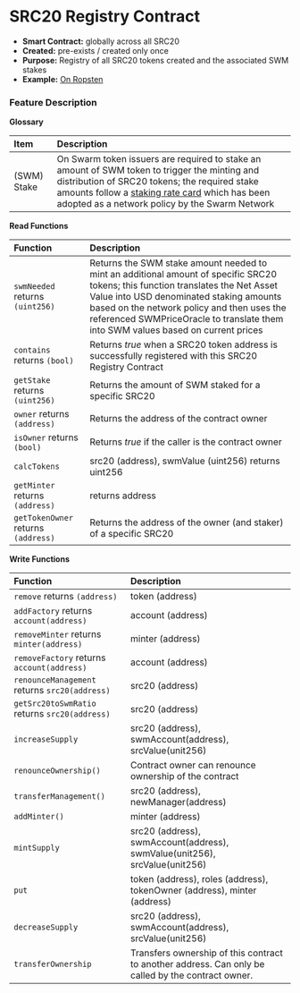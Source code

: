 # SRC20 Registry Contract

* **Smart Contract:** globally across all SRC20
* **Created:** pre-exists / created only once
* **Purpose:** Registry of all SRC20 tokens created and the associated SWM stakes
* **Example:**  [On Ropsten](https://ropsten.etherscan.io/address/0xf37fdada55b07838cb865d9f2a9d449109eb9521#code)  

### Feature Description

**Glossary**

| Item | Description |
| :--- | :--- |
| (SWM\) Stake | On Swarm token issuers are required to stake an amount of SWM token to trigger the minting and distribution of SRC20 tokens; the required stake amounts follow a [staking rate card](https://docs.swarm.fund/SWM_Issuance_Staking_Rate_Card.png) which has been adopted as a network policy by the Swarm Network |

**Read Functions**

| Function | Description |
| :--- | :--- |
| `swmNeeded` returns `(uint256)` | Returns the SWM stake amount needed to mint an additional amount of specific SRC20 tokens; this function translates the Net Asset Value into USD denominated staking amounts based on the network policy and then uses the referenced SWMPriceOracle to translate them into SWM values based on current prices |
| `contains` returns `(bool)` | Returns _true_ when a SRC20 token address is successfully registered with this SRC20 Registry Contract |
| `getStake` returns `(uint256)` | Returns the amount of SWM staked for a specific SRC20 |
| `owner` returns `(address)` | Returns the address of the contract owner |
| `isOwner` returns `(bool)` | Returns _true_ if the caller is the contract owner |
| `calcTokens` | src20 (address\), swmValue (uint256\) returns uint256 |
| `getMinter` returns `(address)` | returns address |
| `getTokenOwner` returns `(address)` | Returns the address of the owner (and staker\) of a specific SRC20 |

**Write Functions**

| Function | Description |
| :--- | :--- |
| `remove` returns `(address)` | token (address\) |
| `addFactory` returns `account(address)` | account (address\) |
| `removeMinter` returns `minter(address)` | minter (address\) |
| `removeFactory` returns `account(address)` | account (address\) |
| `renounceManagement` returns `src20(address)` | src20 (address\) |
| `getSrc20toSwmRatio` returns `src20(address)` | src20 (address\) |
| `increaseSupply` | src20 (address\), swmAccount(address\), srcValue(unit256\) |
| `renounceOwnership()` | Contract owner can renounce ownership of the contract |
| `transferManagement()` | src20 (address\), newManager(address\) |
| `addMinter()` | minter (address\) |
| `mintSupply` | src20 (address\), swmAccount(address\), swmValue(unit256\), srcValue(unit256\) |
| `put` | token (address\), roles (address\), tokenOwner (address\), minter (address\) |
| `decreaseSupply` | src20 (address\), swmAccount(address\), srcValue(unit256\) |
| `transferOwnership` | Transfers ownership of this contract to another address. Can only be called by the contract owner. |

